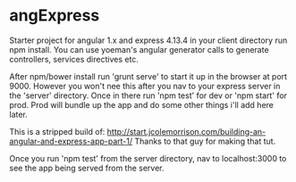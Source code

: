 # angExpress
Starter project for angular 1.x and express 4.13.4
in your client directory run npm install.
You can use yoeman's angular generator calls to generate controllers, services directives etc. 

After npm/bower install run 'grunt serve' to start it up in the browser at port 9000. However you won't nee this after you nav to your express server in the 'server' directory. Once in there run 'npm test' for dev or 'npm start' for prod. Prod will bundle up the app and do some other things i'll add here later. 

This is a stripped build of: http://start.jcolemorrison.com/building-an-angular-and-express-app-part-1/
Thanks to that guy for making that tut.

Once you run 'npm test' from the server directory, nav to localhost:3000 to see the app being served from the server. 
